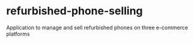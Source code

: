 # refurbished-phone-selling
Application to manage and sell refurbished phones on three e-commerce platforms
